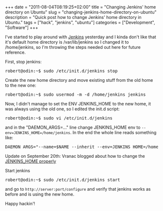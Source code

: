 +++
date = "2011-08-04T08:19:25+02:00"
title = "Changing Jenkins' home directory on Ubuntu"
slug = "changing-jenkins-home-directory-on-ubuntu"
description = "Quick post how to change Jenkins' home directory in Ubuntu."
tags = ["hack", "jenkins", "ubuntu"]
categories = ["Development", "Software"]
+++
<p>I've started to play around with <a href="http://jenkins-ci.org/">Jenkins</a> yesterday and I kinda don't like that it's default home directory is /var/lib/jenkins so I changed it to /home/jenkins, so I'm throwing the steps needed out here for future reference.</p>
<p>First, stop jenkins:</p>
<pre name="code" class="bash">
robert@odin:~$ sudo /etc/init.d/jenkins stop
</pre>
<p>Create the new home directory and move existing stuff from the old home to the new one:</p>
<pre name="code" class="bash">
robert@odin:~$ sudo usermod -m -d /home/jenkins jenkins
</pre>
<p>Now, I didn't manage to set the ENV JENKINS_HOME to the new home, it was always using the old one, so I edited the init.d script:</p>
<pre name="code" class="bash">
robert@odin:~$ sudo vi /etc/init.d/jenkins
</pre>
<p>and in the "DAEMON_ARGS=..." line change JENKINS_HOME env to <code>--env=JENKINS_HOME=/home/jenkins</code>. In the end the whole line reads something like:</p>
<pre name="code" class="bash">
DAEMON_ARGS="--name=$NAME --inherit --env=JENKINS_HOME=/home/jenkins --output=$JENKINS_LOG --pidfile=$PIDFILE"
</pre>
<p>Update on September 20th: Vranac blogged about how to change the <a href="http://blog.code4hire.com/2011/09/changing-the-jenkins-home-directory-on-ubuntu-take-2/">JENKINS_HOME properly</a></p>
<p>Start jenkins</p>
<pre name="code" class="bash">
robert@odin:~$ sudo /etc/init.d/jenkins start
</pre>
<p>and go to <code>http://server:port/configure</code> and verify that jenkins works as before and is using the new home.</p>
<p>Happy hackin'!</p>
